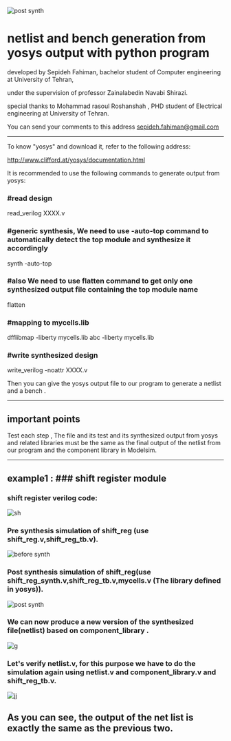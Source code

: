 ![post synth](https://user-images.githubusercontent.com/71797162/120828525-dfb3a200-c571-11eb-902d-4b8c35c3ba15.PNG)
# netlist and bench generation from yosys output with python program
 
 
developed by Sepideh Fahiman, bachelor student of Computer engineering at University of Tehran,


under the supervision of professor Zainalabedin Navabi Shirazi.                     

                                                                                                      
special thanks to Mohammad rasoul Roshanshah , PHD student of Electrical engineering at University of Tehran.


You can send your comments to this address  <sepideh.fahiman@gmail.com>

*********************************************************************************************************************************

To know "yosys" and download it, refer to the following address:

<http://www.clifford.at/yosys/documentation.html>

It is recommended to use the following commands to generate output from yosys:

### #read design

read_verilog XXXX.v

### #generic synthesis, We need to use -auto-top command to automatically detect the top module and synthesize it accordingly

synth -auto-top 

### #also We need to use flatten command to get only one synthesized output file containing the top module name

flatten

### #mapping to mycells.lib

dfflibmap -liberty mycells.lib
abc -liberty mycells.lib

### #write synthesized design

write_verilog -noattr XXXX.v


Then you can give the yosys output file to our program to generate a netlist and a bench .
*********************************************************************************************************************************


## important points

Test each step , The file and its test and its synthesized output from yosys and related libraries must be the same as the final output of the netlist from our program and the component library in Modelsim.

*********************************************************************************************************************************
## example1 : ### shift register module

### shift register verilog code:

![sh](https://user-images.githubusercontent.com/71797162/119122798-28347100-ba44-11eb-8358-9fc8a787c674.PNG)




### Pre synthesis simulation of shift_reg (use shift_reg.v,shift_reg_tb.v).
![before synth](https://user-images.githubusercontent.com/71797162/120824326-97928080-c56d-11eb-8c60-dea44b6167e9.PNG)




### Post synthesis simulation of shift_reg(use shift_reg_synth.v,shift_reg_tb.v,mycells.v (The library defined in yosys)).
![post synth](https://user-images.githubusercontent.com/71797162/120828554-e7734680-c571-11eb-97b2-e2cec46e6f67.PNG)




### We can now produce a new version of the synthesized file(netlist) based on component_library . 


![g](https://user-images.githubusercontent.com/71797162/120832638-20151f00-c576-11eb-9d7f-d1899735d187.PNG)




### Let's verify netlist.v, for this purpose we have to do the simulation again using netlist.v and component_library.v and shift_reg_tb.v.


![jj](https://user-images.githubusercontent.com/71797162/120834617-826f1f00-c578-11eb-8645-154ad9c8426a.PNG)



## As you can see, the output of the net list is exactly the same as the previous two.
